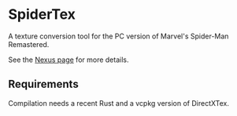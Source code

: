 # SpiderTex

A texture conversion tool for the PC version of Marvel's Spider-Man Remastered.

See the [Nexus page](https://www.nexusmods.com/marvelsspidermanremastered/mods/212) for more details.

## Requirements

Compilation needs a recent Rust and a vcpkg version of DirectXTex.
